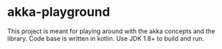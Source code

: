 # akka-playground

This project is meant for playing around with the akka concepts and the library. Code base is written in kotlin. Use JDK 1.8+ to build and run.
